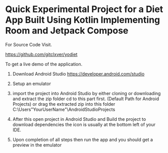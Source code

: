 # Quick Experimental Project for a Diet App Built Using Kotlin Implementing Room and Jetpack Compose

For Source Code Visit.

https://github.com/gitclxver/yodiet 

To get a live demo of the application.

1. Download Android Studio
https://developer.android.com/studio

2. Setup an emulator

3. import the project into Android Studio by either cloning or downloading and extract the zip folder
   cd to this part first. (Default Path for Android Projects) or drag the extracted zip into this folder
   C:\Users\"YourUserName"\AndroidStudioProjects

4. After this open project in Android Studio and Build the project to download dependencies the icon is usually at the bottom left of your IDE.

5. Upon completion of all steps then run the app and you should get a preview in the emulator
